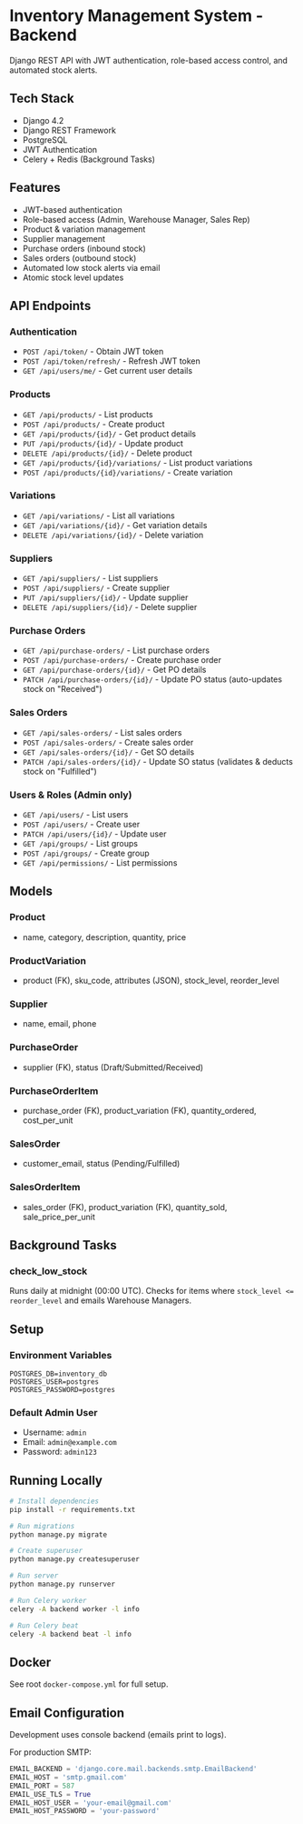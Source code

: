 # Inventory Management System - Backend

Django REST API with JWT authentication, role-based access control, and automated stock alerts.

## Tech Stack

- Django 4.2
- Django REST Framework
- PostgreSQL
- JWT Authentication
- Celery + Redis (Background Tasks)

## Features

- JWT-based authentication
- Role-based access (Admin, Warehouse Manager, Sales Rep)
- Product & variation management
- Supplier management
- Purchase orders (inbound stock)
- Sales orders (outbound stock)
- Automated low stock alerts via email
- Atomic stock level updates

## API Endpoints

### Authentication
- `POST /api/token/` - Obtain JWT token
- `POST /api/token/refresh/` - Refresh JWT token
- `GET /api/users/me/` - Get current user details

### Products
- `GET /api/products/` - List products
- `POST /api/products/` - Create product
- `GET /api/products/{id}/` - Get product details
- `PUT /api/products/{id}/` - Update product
- `DELETE /api/products/{id}/` - Delete product
- `GET /api/products/{id}/variations/` - List product variations
- `POST /api/products/{id}/variations/` - Create variation

### Variations
- `GET /api/variations/` - List all variations
- `GET /api/variations/{id}/` - Get variation details
- `DELETE /api/variations/{id}/` - Delete variation

### Suppliers
- `GET /api/suppliers/` - List suppliers
- `POST /api/suppliers/` - Create supplier
- `PUT /api/suppliers/{id}/` - Update supplier
- `DELETE /api/suppliers/{id}/` - Delete supplier

### Purchase Orders
- `GET /api/purchase-orders/` - List purchase orders
- `POST /api/purchase-orders/` - Create purchase order
- `GET /api/purchase-orders/{id}/` - Get PO details
- `PATCH /api/purchase-orders/{id}/` - Update PO status (auto-updates stock on "Received")

### Sales Orders
- `GET /api/sales-orders/` - List sales orders
- `POST /api/sales-orders/` - Create sales order
- `GET /api/sales-orders/{id}/` - Get SO details
- `PATCH /api/sales-orders/{id}/` - Update SO status (validates & deducts stock on "Fulfilled")

### Users & Roles (Admin only)
- `GET /api/users/` - List users
- `POST /api/users/` - Create user
- `PATCH /api/users/{id}/` - Update user
- `GET /api/groups/` - List groups
- `POST /api/groups/` - Create group
- `GET /api/permissions/` - List permissions

## Models

### Product
- name, category, description, quantity, price

### ProductVariation
- product (FK), sku_code, attributes (JSON), stock_level, reorder_level

### Supplier
- name, email, phone

### PurchaseOrder
- supplier (FK), status (Draft/Submitted/Received)

### PurchaseOrderItem
- purchase_order (FK), product_variation (FK), quantity_ordered, cost_per_unit

### SalesOrder
- customer_email, status (Pending/Fulfilled)

### SalesOrderItem
- sales_order (FK), product_variation (FK), quantity_sold, sale_price_per_unit

## Background Tasks

### check_low_stock
Runs daily at midnight (00:00 UTC). Checks for items where `stock_level <= reorder_level` and emails Warehouse Managers.

## Setup

### Environment Variables
```
POSTGRES_DB=inventory_db
POSTGRES_USER=postgres
POSTGRES_PASSWORD=postgres
```

### Default Admin User
- Username: `admin`
- Email: `admin@example.com`
- Password: `admin123`

## Running Locally

```bash
# Install dependencies
pip install -r requirements.txt

# Run migrations
python manage.py migrate

# Create superuser
python manage.py createsuperuser

# Run server
python manage.py runserver

# Run Celery worker
celery -A backend worker -l info

# Run Celery beat
celery -A backend beat -l info
```

## Docker

See root `docker-compose.yml` for full setup.

## Email Configuration

Development uses console backend (emails print to logs).

For production SMTP:
```python
EMAIL_BACKEND = 'django.core.mail.backends.smtp.EmailBackend'
EMAIL_HOST = 'smtp.gmail.com'
EMAIL_PORT = 587
EMAIL_USE_TLS = True
EMAIL_HOST_USER = 'your-email@gmail.com'
EMAIL_HOST_PASSWORD = 'your-password'
```
